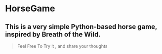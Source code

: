 # HorseGame
## This is a very simple Python-based horse game, inspired by Breath of the Wild.

> Feel Free To Try it , and share your thoughts
